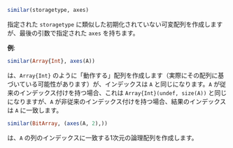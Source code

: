 ```julia
similar(storagetype, axes)
```

指定された `storagetype` に類似した初期化されていない可変配列を作成しますが、最後の引数で指定された `axes` を持ちます。

**例**:

```julia
similar(Array{Int}, axes(A))
```

は、`Array{Int}` のように「動作する」配列を作成します（実際にその配列に基づいている可能性があります）が、インデックスは `A` と同じになります。`A` が従来のインデックス付けを持つ場合、これは `Array{Int}(undef, size(A))` と同じになりますが、`A` が非従来のインデックス付けを持つ場合、結果のインデックスは `A` に一致します。

```julia
similar(BitArray, (axes(A, 2),))
```

は、`A` の列のインデックスに一致する1次元の論理配列を作成します。
